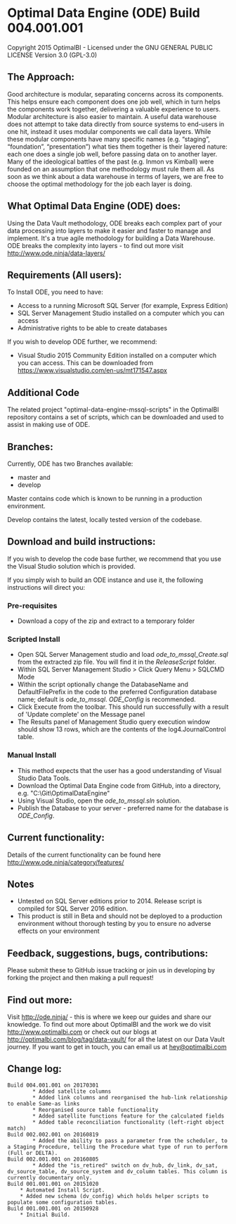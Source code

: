 ﻿# Optimal Data Engine (ODE) Build 004.001.001 #
Copyright 2015 OptimalBI - Licensed under the GNU GENERAL PUBLIC LICENSE Version 3.0 (GPL-3.0)

## The Approach: ##
Good architecture is modular, separating concerns across its components. This helps ensure each component does one job well, which in turn helps the components work together, delivering a valuable experience to users. Modular architecture is also easier to maintain.
A useful data warehouse does not attempt to take data directly from source systems to end-users in one hit, instead it uses modular components we call data layers. While these modular components have many specific names (e.g. “staging”, “foundation”, “presentation”) what ties them together is their layered nature: each one does a single job well, before passing data on to another layer.
Many of the ideological battles of the past (e.g. Inmon vs Kimball) were founded on an assumption that one methodology must rule them all. As soon as we think about a data warehouse in terms of layers, we are free to choose the optimal methodology for the job each layer is doing.

## What Optimal Data Engine (ODE) does: ##
Using the Data Vault methodology, ODE breaks each complex part of your data processing into layers to make it easier and faster to manage and implement. It's a true agile methodology for building a Data Warehouse. ODE breaks the complexity into layers - to find out more visit http://www.ode.ninja/data-layers/

## Requirements (All users): ##
To Install ODE, you need to have:
* Access to a running Microsoft SQL Server (for example, Express Edition)
* SQL Server Management Studio installed on a computer which you can access
* Administrative rights to be able to create databases

If you wish to develop ODE further, we recommend:
* Visual Studio 2015 Community Edition installed on a computer which you can access. This can be downloaded from https://www.visualstudio.com/en-us/mt171547.aspx

## Additional Code ##
The related project "optimal-data-engine-mssql-scripts" in the OptimalBI repository contains a set of scripts, which can be downloaded and used to assist in making use of ODE.

## Branches: ##
Currently, ODE has two Branches available:
* master and
* develop

Master contains code which is known to be running in a production environment.

Develop contains the latest, locally tested version of the codebase.

## Download and build instructions: ##
If you wish to develop the code base further, we recommend that you use the Visual Studio solution which is provided.

If you simply wish to build an ODE instance and use it, the following instructions will direct you:

### Pre-requisites ###

* Download a copy of the zip and extract to a temporary folder
 
### Scripted Install ###

* Open SQL Server Management studio and load *ode_to_mssql_Create.sql* from the extracted zip file. You will find it in the *ReleaseScript* folder.
* Within SQL Server Management Studio > Click Query Menu > SQLCMD Mode 
* Within the script optionally change the DatabaseName and DefaultFilePrefix in the code to the preferred Configuration database name; default is *ode_to_mssql*. *ODE_Config* is recommended. 
* Click Execute from the toolbar. This should run successfully with a result of 'Update complete' on the Message panel 
* The Results panel of Management Studio query execution window should show 13 rows, which are the contents of the log4.JournalControl table.

### Manual Install ###

* This method expects that the user has a good understanding of Visual Studio Data Tools.
* Download the Optimal Data Engine code from GitHub, into a directory, e.g. "C:\Git\OptimalDataEngine\"
* Using Visual Studio, open the *ode_to_mssql.sln* solution.
* Publish the Database to your server - preferred name for the database is *ODE_Config*.

## Current functionality: ##
Details of the current functionality can be found here http://www.ode.ninja/category/features/

## Notes ##
* Untested on SQL Server editions prior to 2014. Release script is compiled for SQL Server 2016 edition.
* This product is still in Beta and should not be deployed to a production environment without thorough testing by you to ensure no adverse effects on your environment

## Feedback, suggestions, bugs, contributions: ##
Please submit these to GitHub issue tracking or join us in developing by forking the project and then making a pull request!

## Find out more: ##
Visit http://ode.ninja/ - this is where we keep our guides and share our knowledge. To find out more about OptimalBI and the work we do visit http://www.optimalbi.com or check out our blogs at http://optimalbi.com/blog/tag/data-vault/ for all the latest on our Data Vault journey. If you want to get in touch, you can email us at hey@optimalbi.com

## Change log: ##
```
Build 004.001.001 on 20170301
		* Added satellite columns
		* Added link columns and reorganised the hub-link relationship to enable Same-as links
		* Reorganised source table functionality
		* Added satellite functions feature for the calculated fields
		* Added table reconciliation functionality (left-right object match)
Build 002.002.001 on 20160819
        * Added the ability to pass a parameter from the scheduler, to a Staging Procedure, telling the Procedure what type of run to perform (Full or DELTA).
Build 002.001.001 on 20160805
        * Added the "is_retired" switch on dv_hub, dv_link, dv_sat, dv_source_table, dv_source_system and dv_column tables. This column is currently documentary only.
Build 001.001.001 on 20151020
	* Automated Install Script.
	* Added new schema (dv_config) which holds helper scripts to populate some configuration tables.
Build 001.001.001 on 20150928
	* Initial Build.

```
